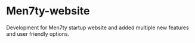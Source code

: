 # Men7ty-website
Development for Men7ty startup website and added multiple new features and user friendly options.
